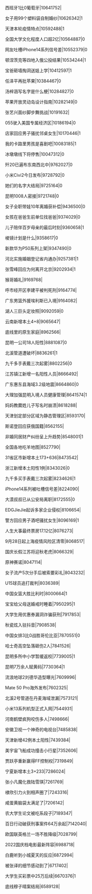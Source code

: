 西班牙1比0葡萄牙|10641752|

女子用99个塑料袋自制婚纱|10626342|1

天津本轮疫情特点|10592488|1

全国大学文化程度人口超2亿|10564887|0

网友吐槽iPhone14系列信号差|10552379|0

顿涅茨克等四地入俄公投结果|10534244|1

宝爸砸墙掏洞送娃上学|10412597|1

任泽平再批苹果|10384467|0

汤梓涵写名字是什么梗|10284827|0

苹果开放灵动岛设计指南|10282149|0

张艺兴面纱脚步舞挑战|10191632|

055驶入美国专属经济区|10186194|0

店家回应男子骚扰邻桌女生|10170446|1

我的卡路里男孩是喜剧吧|10083185|1

冰墩墩线下将停售|10047312|0

歼20已遍布东南西北中|9762027|0

小米Civi2今日发布|9728792|0

她们的名字大结局|9725164|0

昆明1008人密接|9721748|0

女子全职带娃10年离婚获补偿|9436500|0

女孩在爸爸生前单位找爸爸|9374029|0

儿子陪伴百岁母亲的最后时刻|9360658|1

棱镜计划是什么|9358617|0

新款华为P50系列上架|9347490|0

河北实施婚姻登记省内通办|9257381|1

张雪峰回应为何离开北京|9202934|1

猴哥婚礼|9169768|

呼市经开区李建平被判死刑|9164774|

广东男篮外援埃利斯已入境|9164082|

湖人三巨头定妆照|9092059|0

云南新增本土4+8|9065647|

底线里的原生家庭|8962566|

昆明一公司18人阳性|8881087|0

北溪管道遭破坏|8836261|1

九千多手表戴三次起雾|8802256|0

江苏镇江新增一名阳性人员|8666492|

广东惠东县海域3.2级地震|8664860|0

大理加强昆明入境人员健康管理|8641574|1

妈妈教爨姓儿子写名时崩溃|8618288|

天津划定部分区域为静态管理区|8593170|

斯诺登回应获俄国籍|8562155|

非婚同居财产纠纷呈上升趋势|8548001|1

全国各地吃羊地图|8527790|

31省区市新增本土173+636|8473542|

浙江新增本土阳性1例|8343026|0

九千多买手表戴三次起雾|8234626|1

iPhone14系列被吐槽信号差|8224090|

大漠叔叔已从公安局离职|8172555|0

EDGJieJie起诉多家企业侵权|8106654|

警方回应男子酒吧骚扰女生|8096169|1

人生大事最终票房17.12亿|8076273|

9月28日起上海疫情风险区清零|8068517|

国庆长假江苏将迎秋老虎|8066329|

原神赛诺|8047114|

女子流产5次分手后被索要彩礼|8043232|

U15球员追打裁判|8036389|

中国女篮大胜比利时|8000664|1

宝宝给父母送婚戒时睡着|7950295|1

大学生用优惠券漏洞诈骗获刑|7917853|

秋瓷炫入驻抖音|7908538|

中国女排3比0战胜哥伦比亚|7870551|0

哈士奇高空坠落砸伤2人|7841526|

昆明多所中小学暂缓返校|7739005|1

昆明7万余人赋黄码|7730364|1

流浪地球2刘德华造型曝光|7609996|

Mate 50 Pro海外发布|7602325|

北溪2号管道在丹麦海域泄漏|7573121|

小米13系列机型正式入网|7544931|

河南鹤壁疯狗咬伤多人|7498666|

安徽卫视一个神奇的电视台|7485838|

天津新增42例本土阳性|7439384|

美宇宙飞船成功撞击小行星|7352606|

贾跃亭重新赢得FF控制权|7319849|

宁夏新增本土3+233|7286024|

张小凡魔化救陆雪琪|7261769|

棣欣引力火到相声圈了|7243316|

咸蛋黄脑袋太满足了|7206142|

农大学生论文被吃系段子|7189347|

百日行动破获刑事案件64万余起|7142040|

欧国联英格兰一场不胜降级|7028799|

2022国庆档电影最新阵容|6988718|

白鹿听到小城夏天的反应|6872994|

被张译的细节感动到了|6717402|

大学生买彩票中25万后续|6670376|1

底线穆子晴案结局|6589128|

